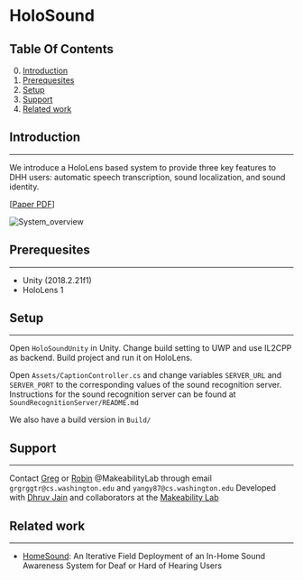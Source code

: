 # HoloSound

## Table Of Contents

0. [Introduction](##Introduction)
1. [Prerequesites](##Prerequesites)
2. [Setup](##Setup)
3. [Support](##Support)
4. [Related work](##Related-work)

## Introduction
---

We introduce a HoloLens based system to provide
three key features to DHH users: automatic speech transcription, sound localization, and
sound identity.

[[Paper PDF](https://makeabilitylab.cs.washington.edu/media/publications/Guo_HolosoundCombiningSpeechAndSoundIdentificationForDeafOrHardOfHearingUsersOnAHeadMountedDisplay_POSTERASSETS2020.pdf)]

![System_overview](Figures/System_overview.jpg)

## Prerequesites
---
- Unity (2018.2.21f1)
- HoloLens 1

## Setup
---
Open `HoloSoundUnity` in Unity. Change build setting to UWP and use IL2CPP as backend. Build project and run it on HoloLens.

Open `Assets/CaptionController.cs` and change variables `SERVER_URL` and `SERVER_PORT` to the corresponding values of the sound recognition server. Instructions for the sound recognition server can be found at `SoundRecognitionServer/README.md`

We also have a build version in `Build/`

## Support
---
Contact [Greg](mailto:grgrggtr@cs.washington.edu) or [Robin](mailto:yangy87@cs.washington.edu) @MakeabilityLab through email `grgrggtr@cs.washington.edu` and `yangy87@cs.washington.edu` 
Developed with [Dhruv Jain](https://homes.cs.washington.edu/~djain/) and collaborators at the [Makeability Lab](https://makeabilitylab.cs.washington.edu/)


## Related work
---
- [HomeSound](https://makeabilitylab.cs.washington.edu/project/smarthomedhh/): An Iterative Field Deployment of an In-Home Sound Awareness System for Deaf or Hard of Hearing Users